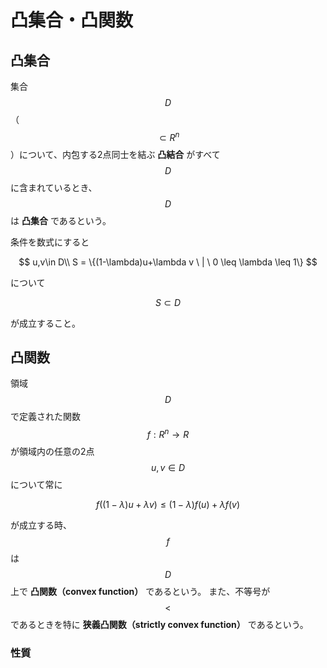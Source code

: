 # 凸集合・凸関数

## 凸集合

集合$$D$$（$$\subset R^n$$）について、内包する2点同士を結ぶ **凸結合** がすべて$$D$$に含まれているとき、$$D$$は **凸集合** であるという。

条件を数式にすると

$$
u,v\in D\\
S = \{(1-\lambda)u+\lambda v \ | \ 0 \leq \lambda \leq 1\}
$$

について

$$
S \subset D
$$

が成立すること。

## 凸関数

領域$$D$$で定義された関数 $$f:R^n \rightarrow R$$ が領域内の任意の2点 $$u,v\in D$$ について常に

$$
f((1-\lambda)u +\lambda v) \leq (1-\lambda)f(u) + \lambda f(v)
$$

が成立する時、$$f$$ は$$D$$上で **凸関数（convex function）** であるという。
また、不等号が $$<$$ であるときを特に **狭義凸関数（strictly convex function）** であるという。

### 性質

